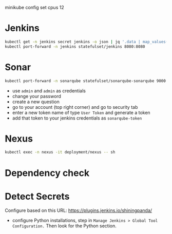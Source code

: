 minikube config set cpus 12

# Jenkins
```bash
kubectl get -n jenkins secret jenkins -o json | jq '.data | map_values(@base64d)'
kubectl port-forward -n jenkins statefulset/jenkins 8080:8080
```

# Sonar
```bash
kubectl port-forward -n sonarqube statefulset/sonarqube-sonarqube 9000:9000
```
- use `admin` and `admin` as credentials
- change your password
- create a new question
- go to your account (top right corner) and go to security tab
- enter a new token name of type ```User Token``` and generate a token
- add that token to your jenkins credentials as ```sonarqube-token```

# Nexus
```bash
kubectl exec -n nexus -it deployment/nexus -- sh
```

# Dependency check

# Detect Secrets

Configure based on this URL: https://plugins.jenkins.io/shiningpanda/
- configure Python installations, step in ```Manage Jenkins > Global Tool Configuration.``` Then look for the Python section.

